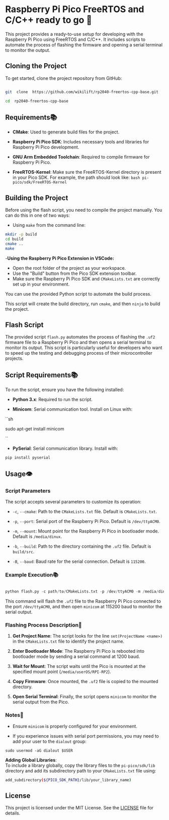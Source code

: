 # Raspberry Pi Pico FreeRTOS and C/C++ ready to go 🚀

This project provides a ready-to-use setup for developing with the Raspberry Pi Pico using FreeRTOS and C/C++. It includes scripts to automate the process of flashing the firmware and opening a serial terminal to monitor the output.

  

## Cloning the Project

  

To get started, clone the project repository from GitHub:

  

```sh

git  clone  https://github.com/wikilift/rp2040-freertos-cpp-base.git

cd  rp2040-freertos-cpp-base

```

## Requirements📚

-  **CMake**: Used to generate build files for the project.

-  **Raspberry Pi Pico SDK**: Includes necessary tools and libraries for Raspberry Pi Pico development.

-  **GNU Arm Embedded Toolchain**: Required to compile firmware for Raspberry Pi Pico.

-  **FreeRTOS-Kernel**: Make sure the FreeRTOS-Kernel directory is present in your Pico SDK. For example, the path should look like:
``bash
			pi-pico/sdk/FreeRTOS-Kernel``


## Building the Project

Before using the flash script, you need to compile the project manually. 
  You can do this in one of two ways:
  - Using `make` from the command line:
  ```bash
  mkdir -p build
cd build
cmake ..
make
```
-**Using the Raspberry Pi Pico Extension in VSCode:**

-   Open the root folder of the project as your workspace.
-   Use the "Build" button from the Pico SDK extension toolbar.
-   Make sure the Raspberry Pi Pico SDK and `CMakeLists.txt` are correctly set up in your environment.

You can use the provided Python script to automate the build process.

This script will create the build directory, run `cmake`, and then `ninja` to build the project.

  

## Flash Script
The provided script `flash.py` automates the process of flashing the `.uf2` firmware file to a Raspberry Pi Pico and then opens a serial terminal to monitor its output. This script is particularly useful for developers who want to speed up the testing and debugging process of their microcontroller projects.
  
  

## Script Requirements📚

  

To run the script, ensure you have the following installed:

  

-  **Python 3.x**: Required to run the script.

-  **Minicom**: Serial communication tool. Install on Linux with:

``sh

sudo apt-get install minicom

``

  

-  **PySerial**: Serial communication library. Install with:

`pip install pyserial`

  

  
  
  

## Usage👁️

  

### Script Parameters

  

The script accepts several parameters to customize its operation:

  

-  `-c`, `--cmake`: Path to the `CMakeLists.txt` file. Default is `CMakeLists.txt`.

-  `-p`, `--port`: Serial port of the Raspberry Pi Pico. Default is `/dev/ttyACM0`.

-  `-m`, `--mount`: Mount point for the Raspberry Pi Pico in bootloader mode. Default is `/media/dinux`.

-  `-b`, `--build`: Path to the directory containing the `.uf2` file. Default is `build/src`.

-  `-B`, `--baud`: Baud rate for the serial connection. Default is `115200`.

  

### Example Execution📚

```py

python flash.py -c path/to/CMakeLists.txt -p /dev/ttyACM0 -m /media/dinux -b build/src -B 115200

```

This command will flash the `.uf2` file to the Raspberry Pi Pico connected to the port `/dev/ttyACM0`, and then open `minicom` at 115200 baud to monitor the serial output.

  

### Flashing Process Description📕

  

1.  **Get Project Name**: The script looks for the line `set(ProjectName <name>)` in the `CMakeLists.txt` file to identify the project name.

2.  **Enter Bootloader Mode**: The Raspberry Pi Pico is rebooted into bootloader mode by sending a serial command at 1200 baud.

3.  **Wait for Mount**: The script waits until the Pico is mounted at the specified mount point (`/media/userOS/RPI-RP2`).

4.  **Copy Firmware**: Once mounted, the `.uf2` file is copied to the mounted directory.

5.  **Open Serial Terminal**: Finally, the script opens `minicom` to monitor the serial output from the Pico.

### Notes📜

  

- Ensure `minicom` is properly configured for your environment.

- If you experience issues with serial port permissions, you may need to add your user to the `dialout` group:

`sudo usermod -aG dialout $USER`

  **Adding Global Libraries**:  
To include a library globally, copy the library files to the `pi-pico/sdk/lib` directory and add its subdirectory path to your `CMakeLists.txt` file using:
```bash
add_subdirectory(${PICO_SDK_PATH}/lib/your_library_name)
```
## License

  

This project is licensed under the MIT License. See the [LICENSE](LICENSE) file for details.